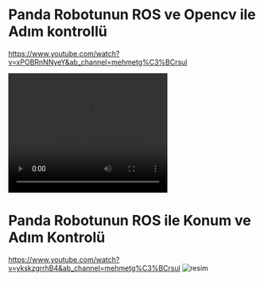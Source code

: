 # Panda Robotunun ROS ve Opencv ile Adım kontrollü

https://www.youtube.com/watch?v=xPOBRnNNyeY&ab_channel=mehmetg%C3%BCrsul

<video src="https://www.youtube.com/watch?v=xPOBRnNNyeY&ab_channel=mehmetg%C3%BCrsul
" width="320" height="240" controls></video>

# Panda Robotunun ROS ile Konum ve Adım Kontrolü 
https://www.youtube.com/watch?v=ykskzgrrhB4&ab_channel=mehmetg%C3%BCrsul
![resim](https://user-images.githubusercontent.com/63427869/212051547-f94c9e45-5a8d-441e-a925-cd739fb9ceb3.png)
